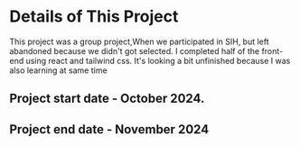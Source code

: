 <h1>Details of This Project</h1>
<p>This project was a group project,When we participated in SIH, but left abandoned because we didn't got selected. I completed half of the front-end using react and tailwind css. It's looking a bit unfinished because I was also learning at same time</p>
<h2>Project start date - October 2024.</h2>
<h2>Project end date - November 2024</h2>
